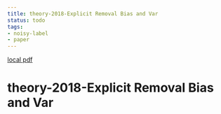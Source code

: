 ```yaml
---
title: theory-2018-Explicit Removal Bias and Var
status: todo
tags:
- noisy-label
- paper
---
```


[local pdf](../../../pdfs/theory-2018-Explicit%20Removal%20Bias%20and%20Var.pdf)

# theory-2018-Explicit Removal Bias and Var
